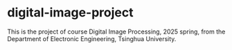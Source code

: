 # digital-image-project
This is the project of course Digital Image Processing, 2025 spring, from the Department of Electronic Engineering, Tsinghua University.
